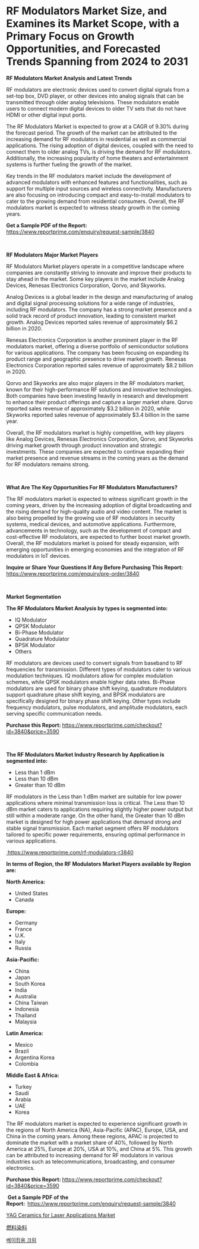 <p><h1>RF Modulators Market Size, and Examines its Market Scope, with a Primary Focus on Growth Opportunities, and Forecasted Trends Spanning from 2024 to 2031</h1></p><p><strong>RF Modulators Market Analysis and Latest Trends</strong></p>
<p><p>RF modulators are electronic devices used to convert digital signals from a set-top box, DVD player, or other devices into analog signals that can be transmitted through older analog televisions. These modulators enable users to connect modern digital devices to older TV sets that do not have HDMI or other digital input ports.</p><p>The RF Modulators Market is expected to grow at a CAGR of 9.30% during the forecast period. The growth of the market can be attributed to the increasing demand for RF modulators in residential as well as commercial applications. The rising adoption of digital devices, coupled with the need to connect them to older analog TVs, is driving the demand for RF modulators. Additionally, the increasing popularity of home theaters and entertainment systems is further fueling the growth of the market.</p><p>Key trends in the RF modulators market include the development of advanced modulators with enhanced features and functionalities, such as support for multiple input sources and wireless connectivity. Manufacturers are also focusing on introducing compact and easy-to-install modulators to cater to the growing demand from residential consumers. Overall, the RF modulators market is expected to witness steady growth in the coming years.</p></p>
<p><strong>Get a Sample PDF of the Report:&nbsp;</strong> <a href="https://www.reportprime.com/enquiry/request-sample/3840">https://www.reportprime.com/enquiry/request-sample/3840</a></p>
<p>&nbsp;</p>
<p><strong>RF Modulators Major Market Players</strong></p>
<p><p>RF Modulators Market players operate in a competitive landscape where companies are constantly striving to innovate and improve their products to stay ahead in the market. Some key players in the market include Analog Devices, Renesas Electronics Corporation, Qorvo, and Skyworks.</p><p>Analog Devices is a global leader in the design and manufacturing of analog and digital signal processing solutions for a wide range of industries, including RF modulators. The company has a strong market presence and a solid track record of product innovation, leading to consistent market growth. Analog Devices reported sales revenue of approximately $6.2 billion in 2020.</p><p>Renesas Electronics Corporation is another prominent player in the RF modulators market, offering a diverse portfolio of semiconductor solutions for various applications. The company has been focusing on expanding its product range and geographic presence to drive market growth. Renesas Electronics Corporation reported sales revenue of approximately $8.2 billion in 2020.</p><p>Qorvo and Skyworks are also major players in the RF modulators market, known for their high-performance RF solutions and innovative technologies. Both companies have been investing heavily in research and development to enhance their product offerings and capture a larger market share. Qorvo reported sales revenue of approximately $3.2 billion in 2020, while Skyworks reported sales revenue of approximately $3.4 billion in the same year.</p><p>Overall, the RF modulators market is highly competitive, with key players like Analog Devices, Renesas Electronics Corporation, Qorvo, and Skyworks driving market growth through product innovation and strategic investments. These companies are expected to continue expanding their market presence and revenue streams in the coming years as the demand for RF modulators remains strong.</p></p>
<p>&nbsp;</p>
<p><strong>What Are The Key Opportunities For RF Modulators Manufacturers?</strong></p>
<p><p>The RF modulators market is expected to witness significant growth in the coming years, driven by the increasing adoption of digital broadcasting and the rising demand for high-quality audio and video content. The market is also being propelled by the growing use of RF modulators in security systems, medical devices, and automotive applications. Furthermore, advancements in technology, such as the development of compact and cost-effective RF modulators, are expected to further boost market growth. Overall, the RF modulators market is poised for steady expansion, with emerging opportunities in emerging economies and the integration of RF modulators in IoT devices.</p></p>
<p><strong>Inquire or Share Your Questions If Any Before Purchasing This Report:</strong> <a href="https://www.reportprime.com/enquiry/pre-order/3840">https://www.reportprime.com/enquiry/pre-order/3840</a></p>
<p>&nbsp;</p>
<p><strong>Market Segmentation</strong></p>
<p><strong>The RF Modulators Market Analysis by types is segmented into:</strong></p>
<p><ul><li>IQ Modulator</li><li>QPSK Modulator</li><li>Bi-Phase Modulator</li><li>Quadrature Modulator</li><li>BPSK Modulator</li><li>Others</li></ul></p>
<p><p>RF modulators are devices used to convert signals from baseband to RF frequencies for transmission. Different types of modulators cater to various modulation techniques. IQ modulators allow for complex modulation schemes, while QPSK modulators enable higher data rates. Bi-Phase modulators are used for binary phase shift keying, quadrature modulators support quadrature phase shift keying, and BPSK modulators are specifically designed for binary phase shift keying. Other types include frequency modulators, pulse modulators, and amplitude modulators, each serving specific communication needs.</p></p>
<p><strong>Purchase this Report:&nbsp;</strong><a href="https://www.reportprime.com/checkout?id=3840&price=3590">https://www.reportprime.com/checkout?id=3840&price=3590</a></p>
<p>&nbsp;</p>
<p><strong>The RF Modulators Market Industry Research by Application is segmented into:</strong></p>
<p><ul><li>Less than 1 dBm</li><li>Less than 10 dBm</li><li>Greater than 10 dBm</li></ul></p>
<p><p>RF modulators in the Less than 1 dBm market are suitable for low power applications where minimal transmission loss is critical. The Less than 10 dBm market caters to applications requiring slightly higher power output but still within a moderate range. On the other hand, the Greater than 10 dBm market is designed for high power applications that demand strong and stable signal transmission. Each market segment offers RF modulators tailored to specific power requirements, ensuring optimal performance in various applications.</p></p>
<p><a href="https://www.reportprime.com/rf-modulators-r3840">&nbsp;https://www.reportprime.com/rf-modulators-r3840</a></p>
<p><strong>In terms of Region, the RF Modulators Market Players available by Region are:</strong></p>
<p>
    <p> <strong> North America: </strong>
        <ul>
            <li>United States</li>
            <li>Canada</li>
        </ul>
        </p> 
    <p> <strong> Europe: </strong>
        <ul>
            <li>Germany</li>
            <li>France</li>
            <li>U.K.</li>
            <li>Italy</li>
            <li>Russia</li>
        </ul>
        </p> 
    <p> <strong> Asia-Pacific: </strong>
        <ul>
            <li>China</li>
            <li>Japan</li>
            <li>South Korea</li>
            <li>India</li>
            <li>Australia</li>
            <li>China Taiwan</li>
            <li>Indonesia</li>
            <li>Thailand</li>
            <li>Malaysia</li>
        </ul>
        </p> 
    <p> <strong> Latin America: </strong>
        <ul>
            <li>Mexico</li>
            <li>Brazil</li>
            <li>Argentina Korea</li>
            <li>Colombia</li>
        </ul>
        </p> 
    <p> <strong> Middle East & Africa: </strong>
        <ul>
            <li>Turkey</li>
            <li>Saudi</li>
            <li>Arabia</li>
            <li>UAE</li>
            <li>Korea</li>
        </ul>
    </p>
    </p>
<p><p>The RF modulators market is expected to experience significant growth in the regions of North America (NA), Asia-Pacific (APAC), Europe, USA, and China in the coming years. Among these regions, APAC is projected to dominate the market with a market share of 40%, followed by North America at 25%, Europe at 20%, USA at 10%, and China at 5%. This growth can be attributed to increasing demand for RF modulators in various industries such as telecommunications, broadcasting, and consumer electronics.</p></p>
<p><strong>Purchase this Report: </strong><a href="https://www.reportprime.com/checkout?id=3840&price=3590">https://www.reportprime.com/checkout?id=3840&price=3590</a></p>
<p>&nbsp;<strong>Get a Sample PDF of the Report:&nbsp;&nbsp;</strong><a href="https://www.reportprime.com/enquiry/request-sample/3840">https://www.reportprime.com/enquiry/request-sample/3840</a></p>
<p><strong></strong></p>
<p><p><a href="https://github.com/RichRobinson5/Market-Research-Report-List-5/blob/main/yag-ceramics-for-laser-applications-market.md">YAG Ceramics for Laser Applications Market</a></p><p><a href="https://github.com/oqoeusbvpadwjs08/Market-Research-Report-List-2/blob/main/955355673224.md">燃料染料</a></p><p><a href="https://github.com/sougarounis/Market-Research-Report-List-4/blob/main/656073477831.md">베이킹용 크림</a></p></p>